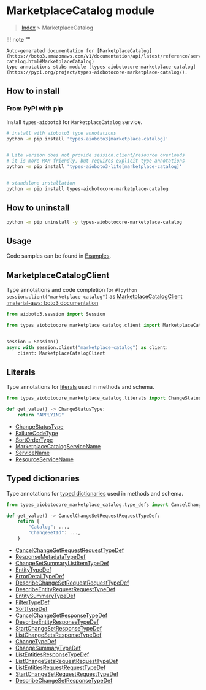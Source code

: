 # MarketplaceCatalog module

> [Index](../README.md) > MarketplaceCatalog


!!! note ""

    Auto-generated documentation for [MarketplaceCatalog](https://boto3.amazonaws.com/v1/documentation/api/latest/reference/services/marketplace-catalog.html#MarketplaceCatalog)
    type annotations stubs module [types-aiobotocore-marketplace-catalog](https://pypi.org/project/types-aiobotocore-marketplace-catalog/).

## How to install



### From PyPI with pip

Install `types-aioboto3` for `MarketplaceCatalog` service.

```bash
# install with aioboto3 type annotations
python -m pip install 'types-aioboto3[marketplace-catalog]'


# Lite version does not provide session.client/resource overloads
# it is more RAM-friendly, but requires explicit type annotations
python -m pip install 'types-aioboto3-lite[marketplace-catalog]'


# standalone installation
python -m pip install types-aiobotocore-marketplace-catalog
```



## How to uninstall

```bash
python -m pip uninstall -y types-aiobotocore-marketplace-catalog
```

## Usage

Code samples can be found in [Examples](./usage.md).

## MarketplaceCatalogClient

Type annotations and code completion for  `#!python session.client("marketplace-catalog")` as [MarketplaceCatalogClient](./client.md)
[:material-aws: boto3 documentation](https://boto3.amazonaws.com/v1/documentation/api/latest/reference/services/marketplace-catalog.html#MarketplaceCatalog.Client)

```python title="Usage example"
from aioboto3.session import Session

from types_aiobotocore_marketplace_catalog.client import MarketplaceCatalogClient


session = Session()
async with session.client("marketplace-catalog") as client:
    client: MarketplaceCatalogClient
```








## Literals

Type annotations for [literals](./literals.md) used in methods and schema.

```python title="Usage example"
from types_aiobotocore_marketplace_catalog.literals import ChangeStatusType

def get_value() -> ChangeStatusType:
    return "APPLYING"
```

- [ChangeStatusType](./literals.md#changestatustype)
- [FailureCodeType](./literals.md#failurecodetype)
- [SortOrderType](./literals.md#sortordertype)
- [MarketplaceCatalogServiceName](./literals.md#marketplacecatalogservicename)
- [ServiceName](./literals.md#servicename)
- [ResourceServiceName](./literals.md#resourceservicename)




## Typed dictionaries

Type annotations for [typed dictionaries](./type_defs.md) used in methods and schema.

```python title="Usage example"
from types_aiobotocore_marketplace_catalog.type_defs import CancelChangeSetRequestRequestTypeDef

def get_value() -> CancelChangeSetRequestRequestTypeDef:
    return {
        "Catalog": ...,
        "ChangeSetId": ...,
    }
```

- [CancelChangeSetRequestRequestTypeDef](./type_defs.md#cancelchangesetrequestrequesttypedef)
- [ResponseMetadataTypeDef](./type_defs.md#responsemetadatatypedef)
- [ChangeSetSummaryListItemTypeDef](./type_defs.md#changesetsummarylistitemtypedef)
- [EntityTypeDef](./type_defs.md#entitytypedef)
- [ErrorDetailTypeDef](./type_defs.md#errordetailtypedef)
- [DescribeChangeSetRequestRequestTypeDef](./type_defs.md#describechangesetrequestrequesttypedef)
- [DescribeEntityRequestRequestTypeDef](./type_defs.md#describeentityrequestrequesttypedef)
- [EntitySummaryTypeDef](./type_defs.md#entitysummarytypedef)
- [FilterTypeDef](./type_defs.md#filtertypedef)
- [SortTypeDef](./type_defs.md#sorttypedef)
- [CancelChangeSetResponseTypeDef](./type_defs.md#cancelchangesetresponsetypedef)
- [DescribeEntityResponseTypeDef](./type_defs.md#describeentityresponsetypedef)
- [StartChangeSetResponseTypeDef](./type_defs.md#startchangesetresponsetypedef)
- [ListChangeSetsResponseTypeDef](./type_defs.md#listchangesetsresponsetypedef)
- [ChangeTypeDef](./type_defs.md#changetypedef)
- [ChangeSummaryTypeDef](./type_defs.md#changesummarytypedef)
- [ListEntitiesResponseTypeDef](./type_defs.md#listentitiesresponsetypedef)
- [ListChangeSetsRequestRequestTypeDef](./type_defs.md#listchangesetsrequestrequesttypedef)
- [ListEntitiesRequestRequestTypeDef](./type_defs.md#listentitiesrequestrequesttypedef)
- [StartChangeSetRequestRequestTypeDef](./type_defs.md#startchangesetrequestrequesttypedef)
- [DescribeChangeSetResponseTypeDef](./type_defs.md#describechangesetresponsetypedef)

